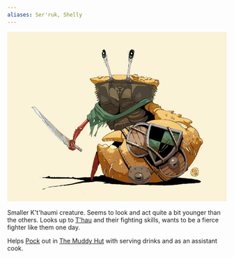 ```yaml
---
aliases: Ser'ruk, Shelly
---
```


![serruk-shelly.jpg](../../0.%20Assets/Characters/serruk-shelly.jpg)

Smaller K't'haumi creature. Seems to look and act quite a bit younger than the others. Looks up to [T'hau](../The%20party/T'hau.md) and their fighting skills, wants to be a fierce fighter like them one day.

Helps [Pock](Lg'hun%20'Pock'.md) out in [The Muddy Hut](../../2.%20Locations/Darktow%20Isle/The%20Muddy%20Hut.md) with serving drinks and as an assistant cook.
